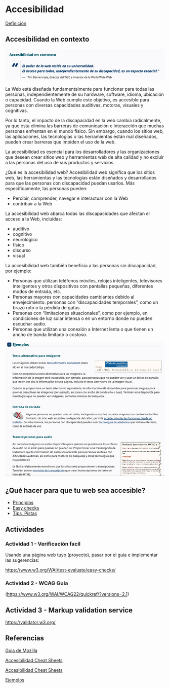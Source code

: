 
# Accesibilidad

[Definición](https://www.w3.org/WAI/)

## Accesibilidad en contexto

![Accesibilidad](../../x-assets/UF1843/accesibilidad.png)

La Web está diseñada fundamentalmente para funcionar para todas las personas, independientemente de su hardware, software, idioma, ubicación o capacidad. Cuando la Web cumple este objetivo, es accesible para personas con diversas capacidades auditivas, motoras, visuales y cognitivas.

Por lo tanto, el impacto de la discapacidad en la web cambia radicalmente, ya que esta elimina las barreras de comunicación e interacción que muchas personas enfrentan en el mundo físico. Sin embargo, cuando los sitios web, las aplicaciones, las tecnologías o las herramientas están mal diseñados, pueden crear barreras que impiden el uso de la web.

La accesibilidad es esencial para los desarrolladores y las organizaciones que desean crear sitios web y herramientas web de alta calidad y no excluir a las personas del uso de sus productos y servicios.


¿Qué es la accesibilidad web?
Accesibilidad web significa que los sitios web, las herramientas y las tecnologías están diseñados y desarrollados para que las personas con discapacidad puedan usarlos. Más específicamente, las personas pueden:

- Percibir, comprender, navegar e interactuar con la Web
- contribuir a la Web

La accesibilidad web abarca todas las discapacidades que afectan el acceso a la Web, incluidas:

- auditivo
- cognitivo
- neurológico
- físico
- discurso
- visual

La accesibilidad web también beneficia a las personas sin discapacidad, por ejemplo:

- Personas que utilizan teléfonos móviles, relojes inteligentes, televisores inteligentes y otros dispositivos con pantallas pequeñas, diferentes modos de entrada, etc.
- Personas mayores con capacidades cambiantes debido al envejecimiento.
personas con “discapacidades temporales”, como un brazo roto o la pérdida de gafas
- Personas con “limitaciones situacionales”, como por ejemplo, en condiciones de luz solar intensa o en un entorno donde no pueden escuchar audio.
- Personas que utilizan una conexión a Internet lenta o que tienen un ancho de banda limitado o costoso.

![Accesibilidad Ejemplos](../../x-assets/UF1843/accesibilidad.ej.png)

## ¿Qué hacer para que tu web sea accesible?

- [Principios](https://www.w3.org/WAI/fundamentals/accessibility-principles/) 
- [Easy checks](https://www.w3.org/WAI/test-evaluate/easy-checks/)
- [Tips, Pistas](https://www.w3.org/WAI/tips/)

## Actividades
### Actividad 1 - Verificación facíl
Usando una página web tuyo (proyecto), pasar por el guia e implementar las sugerencias:

https://www.w3.org/WAI/test-evaluate/easy-checks/

### Actividad 2 - WCAG Guia
(https://www.w3.org/WAI/WCAG22/quickref/?versions=2.1)

## Actividad 3 - Markup validation service
https://validator.w3.org/



## Referencias
[Guia de Mozilla](https://developer.mozilla.org/es/docs/Web/Accessibility)

[Accesibilidad Cheat Sheets](https://moritzglantz.de/accessibility-cheatsheet/)

[Accesibilidad Cheat Sheets](https://learntheweb.courses/topics/accessibility-cheat-sheet/)

[Ejemplos](https://www.dbswebsite.com/blog/ada-compliance-starts-with-accessible-design/)
